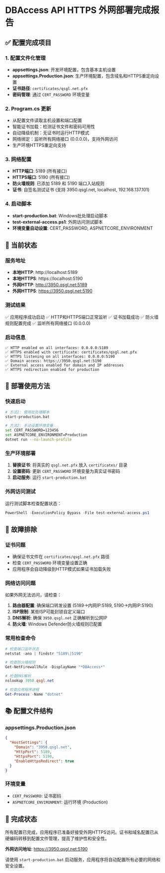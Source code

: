 # DBAccess API HTTPS 外网部署完成报告

## ✅ 配置完成项目

### 1. 配置文件化管理
- **appsettings.json**: 开发环境配置，包含基本主机设置
- **appsettings.Production.json**: 生产环境配置，包含域名和HTTPS重定向设置
- **证书路径**: `certificates/qsgl.net.pfx`
- **密码管理**: 通过 `CERT_PASSWORD` 环境变量

### 2. Program.cs 更新
- 从配置文件读取主机设置和端口配置
- 智能证书加载：检测证书文件和密码可用性
- 自动降级机制：无证书时运行HTTP模式
- 网络绑定：监听所有网络接口 (0.0.0.0)，支持外网访问
- 生产环境HTTPS重定向支持

### 3. 网络配置
- **HTTP端口**: 5189 (所有接口)
- **HTTPS端口**: 5190 (所有接口)
- **防火墙规则**: 已添加 5189 和 5190 端口入站规则
- **证书**: 自签名测试证书 (支持 3950.qsgl.net, localhost, 192.168.137.101)

### 4. 启动脚本
- **start-production.bat**: Windows批处理启动脚本
- **test-external-access.ps1**: 外网访问测试脚本
- **环境变量自动设置**: CERT_PASSWORD, ASPNETCORE_ENVIRONMENT

## 🎯 当前状态

### 服务地址
- **本地HTTP**: http://localhost:5189
- **本地HTTPS**: https://localhost:5190  
- **外网HTTP**: http://3950.qsgl.net:5189
- **外网HTTPS**: https://3950.qsgl.net:5190

### 测试结果
✅ 应用程序成功启动
✅ HTTP和HTTPS端口正常监听
✅ 证书加载成功
✅ 防火墙规则配置完成
✅ 监听所有网络接口 (0.0.0.0)

### 启动信息
```
✅ HTTP enabled on all interfaces: 0.0.0.0:5189
✅ HTTPS enabled with certificate: certificates/qsgl.net.pfx
✅ HTTPS listening on all interfaces: 0.0.0.0:5190
✅ Domain access: https://3950.qsgl.net:5190
✅ External access enabled for domain and IP addresses
✅ HTTPS redirection enabled for production
```

## 🚀 部署使用方法

### 快速启动
```bash
# 方法1: 使用批处理脚本
start-production.bat

# 方法2: 手动设置环境变量
set CERT_PASSWORD=123456
set ASPNETCORE_ENVIRONMENT=Production
dotnet run --no-launch-profile
```

### 生产环境部署
1. **替换证书**: 将真实的 `qsgl.net.pfx` 放入 `certificates/` 目录
2. **设置密码**: 更新 `CERT_PASSWORD` 环境变量为真实证书密码
3. **启动服务**: 运行 `start-production.bat`

### 外网访问测试
运行测试脚本检查配置状态：
```powershell
PowerShell -ExecutionPolicy Bypass -File test-external-access.ps1
```

## 🔧 故障排除

### 证书问题
- 确保证书文件在 `certificates/qsgl.net.pfx` 路径
- 检查 `CERT_PASSWORD` 环境变量设置正确
- 应用程序会自动降级到HTTP模式如果证书加载失败

### 网络访问问题
如果外网无法访问，请检查：
1. **路由器配置**: 确保端口转发设置 (5189→内网IP:5189, 5190→内网IP:5190)
2. **ISP限制**: 某些ISP可能封锁自定义端口
3. **DNS解析**: 确保 `3950.qsgl.net` 正确解析到公网IP
4. **防火墙**: Windows Defender防火墙规则已配置

### 常用检查命令
```powershell
# 检查端口监听状态
netstat -ano | findstr "5189\|5190"

# 检查防火墙规则
Get-NetFirewallRule -DisplayName "*DBAccess*"

# 检查DNS解析
nslookup 3950.qsgl.net

# 检查应用程序进程
Get-Process -Name "dotnet"
```

## 📚 配置文件结构

### appsettings.Production.json
```json
{
  "HostSettings": {
    "Domain": "3950.qsgl.net",
    "HttpPort": 5189,
    "HttpsPort": 5190,
    "EnableHttpsRedirect": true
  }
}
```

### 环境变量
- `CERT_PASSWORD`: 证书密码
- `ASPNETCORE_ENVIRONMENT`: 运行环境 (Production)

## 🎉 完成状态

所有配置已完成，应用程序已准备好接受外网HTTPS访问。证书和域名配置已从硬编码转移到配置文件管理，提高了维护性和安全性。

**外网访问地址**: https://3950.qsgl.net:5190

请使用 `start-production.bat` 启动服务，应用程序将自动配置所有必要的网络和安全设置。